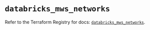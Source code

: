 # `databricks_mws_networks`

Refer to the Terraform Registry for docs: [`databricks_mws_networks`](https://registry.terraform.io/providers/databricks/databricks/1.36.2/docs/resources/mws_networks).
